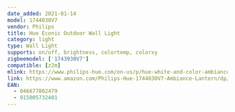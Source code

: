 ```yaml
---
date_added: 2021-01-14
model: 1744030V7
vendor: Philips
title: Hue Econic Outdoor Wall Light
category: light
type: Wall Light
supports: on/off, brightness, colortemp, colorxy
zigbeemodel: ['1743930V7']
compatible: [z2m]
mlink: https://www.philips-hue.com/en-us/p/hue-white-and-color-ambiance-econic-outdoor-wall-light/1744030V7
link: https://www.amazon.com/Philips-Hue-1744030V7-Ambiance-Lantern/dp/B07NDHCV36
EAN: 
  - 046677802479
  - 915005732401
---
```

